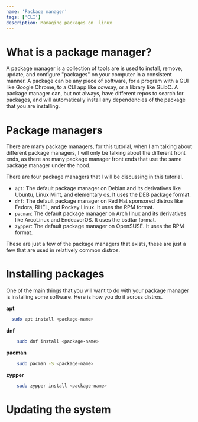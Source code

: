 ```yaml
---
name: 'Package manager'
tags: ['CLI']
description: Managing packages on  linux    
---
```


# What is a package manager?

A package manager is a collection of tools are is used to install, remove, update, and configure "packages" on your computer
in a consistent manner. A package can be any piece of software, for a program with a GUI like Google Chrome, to a CLI app
like cowsay, or a library like GLibC. A package manager can, but not always, have different repos to search for packages,
and will automatically install any dependencies of the package that you are installing.

# Package managers

There are many package managers, for this tutorial, when I am talking about different package managers, I will
only be talking about the different front ends, as there are many package manager front ends that use the same
package manager under the hood.

There are four package managers that I will be discussing in this tutorial.

- `apt`: The default package manager on Debian and its derivatives like Ubuntu, Linux Mint, and elementary os. It uses the DEB package format.
- `dnf`: The default package manager on Red Hat sponsored distros like Fedora, RHEL, and Rockey Linux. It uses the RPM format.
- `pacman`: The default package manager on Arch linux and its derivatives like ArcoLinux and EndeavorOS. It uses the bsdtar format.
- `zypper`: The default package manager on OpenSUSE. It uses the RPM format.

These are just a few of the package managers that exists, these are just a few that are used in relatively common distros.

# Installing packages

One of the main things that you will want to do with your package manager is installing some software. Here is how you do it across distros.

**apt**

```bash
  sudo apt install <package-name>

```

**dnf**

```bash
    sudo dnf install <package-name>
```

**pacman**

```bash
    sudo pacman -S <package-name>
```

**zypper**

```bash
    sudo zypper install <package-name>
```

# Updating the system
